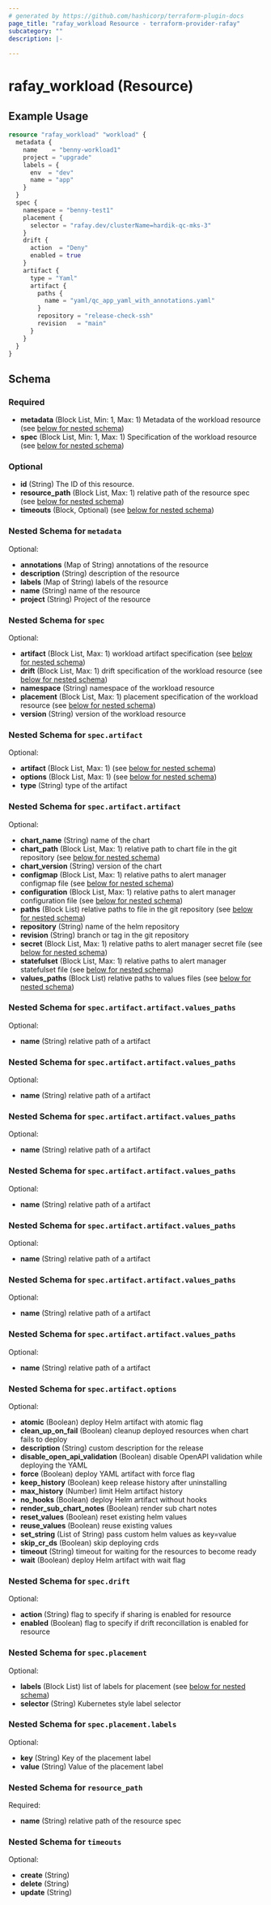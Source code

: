 ```yaml
---
# generated by https://github.com/hashicorp/terraform-plugin-docs
page_title: "rafay_workload Resource - terraform-provider-rafay"
subcategory: ""
description: |-
  
---
```


# rafay_workload (Resource)



## Example Usage

```terraform
resource "rafay_workload" "workload" {
  metadata {
    name    = "benny-workload1"
    project = "upgrade"
    labels = {
      env  = "dev"
      name = "app"
    }
  }
  spec {
    namespace = "benny-test1"
    placement {
      selector = "rafay.dev/clusterName=hardik-qc-mks-3"
    }
    drift {
      action  = "Deny"
      enabled = true
    }
    artifact {
      type = "Yaml"
      artifact {
        paths {
          name = "yaml/qc_app_yaml_with_annotations.yaml"
        }
        repository = "release-check-ssh"
        revision   = "main"
      }
    }
  }
}
```

<!-- schema generated by tfplugindocs -->
## Schema

### Required

- **metadata** (Block List, Min: 1, Max: 1) Metadata of the workload resource (see [below for nested schema](#nestedblock--metadata))
- **spec** (Block List, Min: 1, Max: 1) Specification of the workload resource (see [below for nested schema](#nestedblock--spec))

### Optional

- **id** (String) The ID of this resource.
- **resource_path** (Block List, Max: 1) relative path of the resource spec (see [below for nested schema](#nestedblock--resource_path))
- **timeouts** (Block, Optional) (see [below for nested schema](#nestedblock--timeouts))

<a id="nestedblock--metadata"></a>
### Nested Schema for `metadata`

Optional:

- **annotations** (Map of String) annotations of the resource
- **description** (String) description of the resource
- **labels** (Map of String) labels of the resource
- **name** (String) name of the resource
- **project** (String) Project of the resource


<a id="nestedblock--spec"></a>
### Nested Schema for `spec`

Optional:

- **artifact** (Block List, Max: 1) workload artifact specification (see [below for nested schema](#nestedblock--spec--artifact))
- **drift** (Block List, Max: 1) drift specification of the workload resource (see [below for nested schema](#nestedblock--spec--drift))
- **namespace** (String) namespace of the workload resource
- **placement** (Block List, Max: 1) placement specification of the workload resource (see [below for nested schema](#nestedblock--spec--placement))
- **version** (String) version of the workload resource

<a id="nestedblock--spec--artifact"></a>
### Nested Schema for `spec.artifact`

Optional:

- **artifact** (Block List, Max: 1) (see [below for nested schema](#nestedblock--spec--artifact--artifact))
- **options** (Block List, Max: 1) (see [below for nested schema](#nestedblock--spec--artifact--options))
- **type** (String) type of the artifact

<a id="nestedblock--spec--artifact--artifact"></a>
### Nested Schema for `spec.artifact.artifact`

Optional:

- **chart_name** (String) name of the chart
- **chart_path** (Block List, Max: 1) relative path to chart file in the git repository (see [below for nested schema](#nestedblock--spec--artifact--artifact--chart_path))
- **chart_version** (String) version of the chart
- **configmap** (Block List, Max: 1) relative paths to alert manager configmap file (see [below for nested schema](#nestedblock--spec--artifact--artifact--configmap))
- **configuration** (Block List, Max: 1) relative paths to alert manager configuration file (see [below for nested schema](#nestedblock--spec--artifact--artifact--configuration))
- **paths** (Block List) relative paths to file in the git repository (see [below for nested schema](#nestedblock--spec--artifact--artifact--paths))
- **repository** (String) name of the helm repository
- **revision** (String) branch or tag in the git repository
- **secret** (Block List, Max: 1) relative paths to alert manager secret file (see [below for nested schema](#nestedblock--spec--artifact--artifact--secret))
- **statefulset** (Block List, Max: 1) relative paths to alert manager statefulset file (see [below for nested schema](#nestedblock--spec--artifact--artifact--statefulset))
- **values_paths** (Block List) relative paths to values files (see [below for nested schema](#nestedblock--spec--artifact--artifact--values_paths))

<a id="nestedblock--spec--artifact--artifact--chart_path"></a>
### Nested Schema for `spec.artifact.artifact.values_paths`

Optional:

- **name** (String) relative path of a artifact


<a id="nestedblock--spec--artifact--artifact--configmap"></a>
### Nested Schema for `spec.artifact.artifact.values_paths`

Optional:

- **name** (String) relative path of a artifact


<a id="nestedblock--spec--artifact--artifact--configuration"></a>
### Nested Schema for `spec.artifact.artifact.values_paths`

Optional:

- **name** (String) relative path of a artifact


<a id="nestedblock--spec--artifact--artifact--paths"></a>
### Nested Schema for `spec.artifact.artifact.values_paths`

Optional:

- **name** (String) relative path of a artifact


<a id="nestedblock--spec--artifact--artifact--secret"></a>
### Nested Schema for `spec.artifact.artifact.values_paths`

Optional:

- **name** (String) relative path of a artifact


<a id="nestedblock--spec--artifact--artifact--statefulset"></a>
### Nested Schema for `spec.artifact.artifact.values_paths`

Optional:

- **name** (String) relative path of a artifact


<a id="nestedblock--spec--artifact--artifact--values_paths"></a>
### Nested Schema for `spec.artifact.artifact.values_paths`

Optional:

- **name** (String) relative path of a artifact



<a id="nestedblock--spec--artifact--options"></a>
### Nested Schema for `spec.artifact.options`

Optional:

- **atomic** (Boolean) deploy Helm artifact with atomic flag
- **clean_up_on_fail** (Boolean) cleanup deployed resources when chart fails to deploy
- **description** (String) custom description for the release
- **disable_open_api_validation** (Boolean) disable OpenAPI validation while deploying the YAML
- **force** (Boolean) deploy YAML artifact with force flag
- **keep_history** (Boolean) keep release history after uninstalling
- **max_history** (Number) limit Helm artifact history
- **no_hooks** (Boolean) deploy Helm artifact without hooks
- **render_sub_chart_notes** (Boolean) render sub chart notes
- **reset_values** (Boolean) reset existing helm values
- **reuse_values** (Boolean) reuse existing values
- **set_string** (List of String) pass custom helm values as key=value
- **skip_cr_ds** (Boolean) skip deploying crds
- **timeout** (String) timeout for waiting for the resources to become ready
- **wait** (Boolean) deploy Helm artifact with wait flag



<a id="nestedblock--spec--drift"></a>
### Nested Schema for `spec.drift`

Optional:

- **action** (String) flag to specify if sharing is enabled for resource
- **enabled** (Boolean) flag to specify if drift reconcillation is enabled for resource


<a id="nestedblock--spec--placement"></a>
### Nested Schema for `spec.placement`

Optional:

- **labels** (Block List) list of labels for placement (see [below for nested schema](#nestedblock--spec--placement--labels))
- **selector** (String) Kubernetes style label selector

<a id="nestedblock--spec--placement--labels"></a>
### Nested Schema for `spec.placement.labels`

Optional:

- **key** (String) Key of the placement label
- **value** (String) Value of the placement label




<a id="nestedblock--resource_path"></a>
### Nested Schema for `resource_path`

Required:

- **name** (String) relative path of the resource spec


<a id="nestedblock--timeouts"></a>
### Nested Schema for `timeouts`

Optional:

- **create** (String)
- **delete** (String)
- **update** (String)


